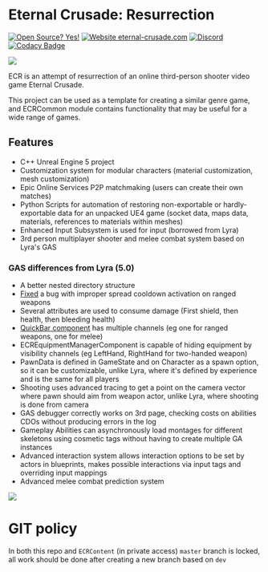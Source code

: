 # Eternal Crusade: Resurrection

[![Open Source? Yes!](https://badgen.net/badge/Open%20Source%20%3F/Yes%21/blue?icon=github)](https://github.com/JediKnightChan/EternalCrusadeResurrection/)
[![Website eternal-crusade.com](https://img.shields.io/website-up-down-green-red/https/eternal-crusade.com.svg)](https://eternal-crusade.com/)
[![Discord](https://badgen.net/badge/icon/discord?icon=discord&label)](https://discord.gg/Jzs3Bp3WCK)
[![Codacy Badge](https://app.codacy.com/project/badge/Grade/1e8058e9e34c44f88a501d0dff789ea0)](https://www.codacy.com/gh/JediKnightChan/EternalCrusadeResurrection/dashboard?utm_source=github.com&amp;utm_medium=referral&amp;utm_content=JediKnightChan/EternalCrusadeResurrection&amp;utm_campaign=Badge_Grade)

![](https://eternal-crusade.com/dist/images/ec.webp)

ECR is an attempt of resurrection of an online third-person shooter video game Eternal Crusade.

This project can be used as a template for creating a similar genre game, and ECRCommon module contains functionality
that may be useful for a wide range of games.

## Features

- C++ Unreal Engine 5 project
- Customization system for modular characters (material customization, mesh customization)
- Epic Online Services P2P matchmaking (users can create their own matches)
- Python Scripts for automation of restoring non-exportable or hardly-exportable data for an unpacked UE4 game (socket
  data, maps data, materials, references to materials within meshes)
- Enhanced Input Subsystem is used for input (borrowed from Lyra)
- 3rd person multiplayer shooter and melee combat system based on Lyra's GAS

### GAS differences from Lyra (5.0)

- A better nested directory structure
- [Fixed](https://github.com/JediKnightChan/EternalCrusadeResurrection/commit/2990e9dba32ed76332775ed27df2977768a5d257)
  a bug with improper spread cooldown activation on ranged weapons
- Several attributes are used to consume damage (First shield, then health, then bleeding health)
- [QuickBar component](https://github.com/JediKnightChan/EternalCrusadeResurrection/blob/master/Source/ECR/Public/Gameplay/Equipment/ECRQuickBarComponent.h)
  has multiple channels (eg one for ranged weapons, one for melee)
- ECREquipmentManagerComponent is capable of hiding equipment by visibility channels (eg LeftHand, RightHand for
  two-handed weapon)
- PawnData is defined in GameState and on Character as a spawn option, so it can be customizable, unlike Lyra, where
  it's defined by experience and is the same for all players
- Shooting uses advanced tracing to get a point on the camera vector where pawn should aim from weapon actor, unlike
  Lyra, where shooting is done from camera
- GAS debugger correctly works on 3rd page, checking costs on abilities CDOs without producing errors in the log
- Gameplay Abilities can asynchronously load montages for different skeletons using cosmetic tags without having to
  create multiple GA instances
- Advanced interaction system allows interaction options to be set by actors in blueprints, makes possible interactions
  via input tags and overriding input mappings
- Advanced melee combat prediction system

![](https://eternal-crusade.com/dist/images/github/melee_prediction.jpg)

# GIT policy

In both this repo and `ECRContent` (in private access) `master` branch is locked, all work should be done
after creating a new branch based on `dev`
